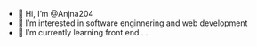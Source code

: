 - 👋 Hi, I’m @Anjna204
- 👀 I’m interested in software enginnering and web development
- 🌱 I’m currently learning front end .
.

<!---
Anjna204/Anjna204 is a ✨ special ✨ repository because its `README.md` (this file) appears on your GitHub profile.
You can click the Preview link to take a look at your changes.
--->
